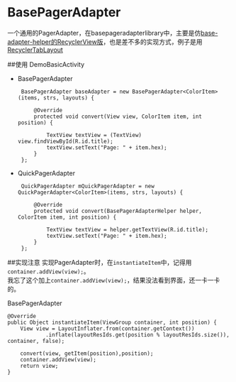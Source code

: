 # BasePagerAdapter
一个通用的PagerAdapter，在basepageradapterlibrary中，主要是仿[base-adapter-helper的RecyclerView版](http://www.jcodecraeer.com/a/anzhuokaifa/androidkaifa/2015/0809/3277.html)，也是差不多的实现方式，例子是用[RecyclerTabLayout](https://github.com/nshmura/RecyclerTabLayout)

##使用
DemoBasicActivity

 - BasePagerAdapter

		BasePagerAdapter baseAdapter = new BasePagerAdapter<ColorItem>(items, strs, layouts) {
	
	        @Override
	        protected void convert(View view, ColorItem item, int position) {
	
	            TextView textView = (TextView) view.findViewById(R.id.title);
	            textView.setText("Page: " + item.hex);
	        }
	    };

 - QuickPagerAdapter

	    QuickPagerAdapter mQuickPagerAdapter = new QuickPagerAdapter<ColorItem>(items, strs, layouts) {
	
	        @Override
	        protected void convert(BasePagerAdapterHelper helper, ColorItem item, int position) {
	
	            TextView textView = helper.getTextView(R.id.title);
	            textView.setText("Page: " + item.hex);
	        }
	    };

##实现注意
实现PagerAdapter时，在```` instantiateItem ````中，记得用```` container.addView(view); ````。    
我忘了这个加上```` container.addView(view); ````，结果没法看到界面，还一卡一卡的。

BasePagerAdapter

    @Override
    public Object instantiateItem(ViewGroup container, int position) {
        View view = LayoutInflater.from(container.getContext())
                .inflate(layoutResIds.get(position % layoutResIds.size()), container, false);

        convert(view, getItem(position),position);
        container.addView(view);
        return view;
    }
